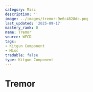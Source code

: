 ```yaml
---
category: Misc
description: ''
image: ../images/tremor-9e6c4828dc.png
last_updated: '2025-09-17'
mastery_rank: 0
name: Tremor
source: WFCD
tags:
- Kitgun Component
- Misc
tradable: false
type: Kitgun Component
---
```


# Tremor

